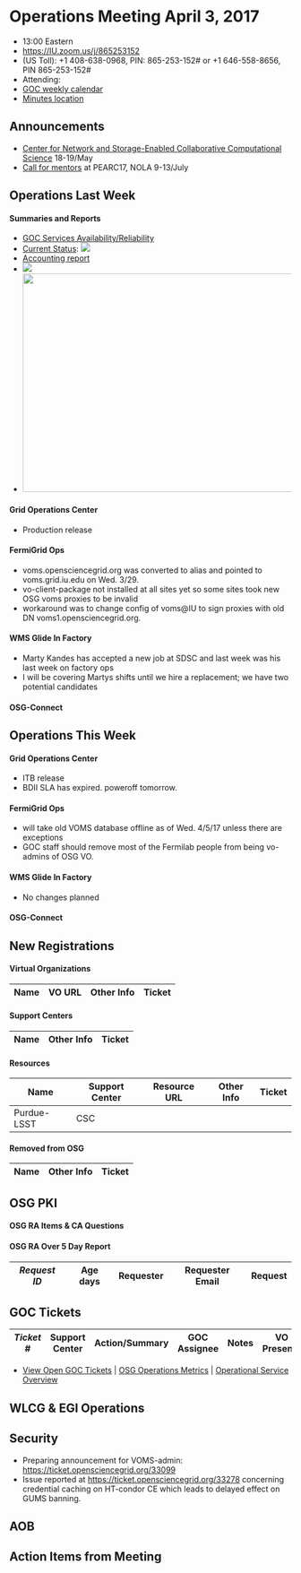 # Operations Meeting April 3, 2017
   * 13:00 Eastern 
   * https://IU.zoom.us/j/865253152
   * (US Toll): +1 408-638-0968, PIN: 865-253-152# or +1 646-558-8656, PIN 865-253-152#
   * Attending:
   * [GOC weekly calendar](http://www.google.com/calendar/embed?src=c1htpcfoe6btrtc7n3uddg8mvs%40group.calendar.google.com&ctz=America/New_York)
   * [Minutes location](https://github.com/opensciencegrid/operations/tree/master/docs/WeeklyMinutes)

## Announcements
   * [Center for Network and Storage-Enabled Collaborative Computational Science](http://osggoc.blogspot.com/2017/03/center-for-network-and-storage-enabled.html) 18-19/May
   * [Call for mentors](http://osggoc.blogspot.com/2017/03/be-mentor-at-pearc17-and-make-difference.html) at PEARC17, NOLA 9-13/July 

## Operations Last Week
#### Summaries and Reports
   * [GOC Services Availability/Reliability](http://tinyurl.com/pre26vw)
   * [Current Status](http://myosg.grid.iu.edu/miscstatus/index?datasource=status&count_sg_1=on&count_active=on&count_enabled=on): <img src="http://steige.grid.iu.edu/steige/status_current.png">
   * [Accounting report](http://reports.grid.iu.edu/reports/current.apel)
   * <img src="http://steige.grid.iu.edu/steige/prod-hours2Apr2017.png"/>
   * <img src="http://steige.grid.iu.edu/steige/flock3Apr2017.png" width='630' height='390'  /><br>

#### Grid Operations Center
   * Production release
   
#### FermiGrid Ops
   * voms.opensciencegrid.org was converted to alias and pointed to voms.grid.iu.edu on Wed. 3/29.
   * vo-client-package not installed at all sites yet so some sites took new OSG voms proxies to be invalid
   * workaround was to change config of voms@IU to sign proxies with old DN voms1.opensciencegrid.org.
   
#### WMS Glide In Factory
   * Marty Kandes has accepted a new job at SDSC and last week was his last week on factory ops
   * I will be covering Martys shifts until we hire a replacement; we have two potential candidates

#### OSG-Connect

## Operations This Week

#### Grid Operations Center
   * ITB release
   * BDII SLA has expired. poweroff tomorrow.
   
#### FermiGrid Ops
   * will take old VOMS database offline as of Wed. 4/5/17 unless there are exceptions
   * GOC staff should remove most of the Fermilab people from being vo-admins of OSG VO.
   
#### WMS Glide In Factory
   * No changes planned

#### OSG-Connect

## New Registrations

#### Virtual Organizations
| Name | VO URL | Other Info | Ticket |
| ---- | ------ | ---------- | ------ |

#### Support Centers
| Name | Other Info | Ticket |
| ---- | ---------- | ------ |

#### Resources
| Name | Support Center | Resource URL | Other Info | Ticket |
| ---- | -------------- | ------------ | ---------- | ------ |
| Purdue-LSST | CSC |

#### Removed from OSG
| Name | Other Info | Ticket |
| ---- | ---------- | ------ |

## OSG PKI

#### OSG RA Items & CA Questions

#### OSG RA Over 5 Day Report
| *Request ID* | Age days	| Requester	| Requester Email |Request |
|--------------|----------|-----------|-----------------|--------|

## GOC Tickets

| *Ticket #* | Support Center | Action/Summary | GOC Assignee | Notes | VO Present? |
| ---------- | -------------- | -------------- | ------------ | ----- | ------------------ |

   * [View Open GOC Tickets](https://ticket.grid.iu.edu/goc/list/open) | [OSG Operations Metrics](https://twiki.grid.iu.edu/bin/view/Operations/TicketReports) | [Operational Service Overview](http://myosg.grid.iu.edu/miscstatus?count_sg_1&count_active=on&count_enabled=on&datasource=status)


## WLCG & EGI Operations

## Security
   * Preparing announcement for VOMS-admin: https://ticket.opensciencegrid.org/33099
   * Issue reported at https://ticket.opensciencegrid.org/33278 concerning credential caching on HT-condor CE which leads to delayed effect on GUMS banning.

## AOB

## Action Items from Meeting
